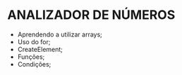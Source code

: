 # ANALIZADOR DE NÚMEROS

 * Aprendendo a utilizar arrays;
 * Uso do for;
 * CreateElement;
 * Funções;
 * Condições;
